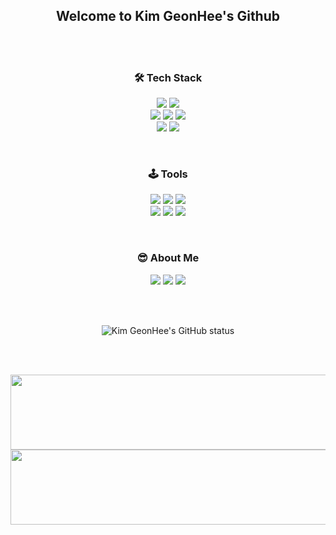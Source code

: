
<h2 align="center">Welcome to Kim GeonHee's Github</h2>

<br><br>

<h3 align="center">🛠️ Tech Stack</h3>
<div align="center">

<img src="https://img.shields.io/badge/Python-3766AB?style=flat-square&logo=Python&logoColor=white" /></a>
<img src="https://img.shields.io/badge/Java-007396?style=flat-square&logo=Java&logoColor=white" /></a>
<br>
<img src="https://img.shields.io/badge/MySQL-4479A1?style=flat-square&logo=mysql&logoColor=white" /></a>
<img src="https://img.shields.io/badge/html5-E34F26?style=flat-square&logo=html5&logoColor=white"></a>
<img src="https://img.shields.io/badge/css-1572B6?flat-square&logo=css3&logoColor=white"></a>
<br>
<img src="https://img.shields.io/badge/javascript-F7DF1E?flat-square&logo=javascript&logoColor=black"></a>
<img src="https://img.shields.io/badge/react-61DAFB?flat-square&logo=react&logoColor=black"></a>

</div>

<br>

<h3 align="center">🕹️ Tools</h3>
<div align="center">

<img src="https://img.shields.io/badge/Git-F05032?style=flat-square&logo=Git&logoColor=white" /></a>
<img src="https://img.shields.io/badge/Github-181717?style=flat-square&logo=Github&logoColor=white" /></a>
<img src="https://img.shields.io/badge/AWS-232F3E?style=flat-square&logo=amazonwebservices&logoColor=white" /></a>
<br>
<img src="https://img.shields.io/badge/VSCode-007ACC?style=flat-square&logo=visualstudiocode&logoColor=white" /></a>
<img src="https://img.shields.io/badge/Notion-000000?style=flat-square&logo=notion&logoColor=white" /></a>
<img src="https://img.shields.io/badge/Discord-5865F2?style=flat-square&logo=discord&logoColor=white" /></a>
</div>

<br>

<h3 align="center">😎 About Me</h3>
<div align="center">

<a href="mailto:kafoo0105@gmail.com"><img
    src="https://img.shields.io/badge/Gmail-EA4335?style=flat-square&logo=Gmail&logoColor=white&link=kafoo0105@gmail.com" /></a>
<a href="https://velog.io/@kafoo0105/posts"><img
    src="https://img.shields.io/badge/Velog-EA4365?style=flat-square&logo=Velog&logoColor=white&link=(https://velog.io/@kafoo0105/posts)" /></a>
<a href="http://platinum-beam-072.notion.site"><img
    src="https://img.shields.io/badge/Notion-000000?style=flat-square&logo=notion&logoColor=white" /></a>

</div>

<br><br>

<div align="center">
    
![Kim GeonHee's GitHub status](https://github-readme-stats.vercel.app/api?username=kafoo0105&hide=contribs,prs&show_icons=true&theme=graywhite)

</div>

<br><br>


<a href="https://github.com/devxb/gitanimals">
  <img
    src="https://render.gitanimals.org/lines/kafoo0105?pet-id=654904966268974588"
    width="1000"
    height="120"
  />
</a>
  

<a href="https://github.com/devxb/gitanimals">
  <img
    src="https://render.gitanimals.org/lines/kafoo0105?pet-id=657025457570046742"
    width="1000"
    height="120"
  />
</a>
  



